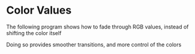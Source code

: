 # Color Values

The following program shows how to fade through RGB values, instead of shifting the color itself

Doing so provides smoother transitions, and more control of the colors
